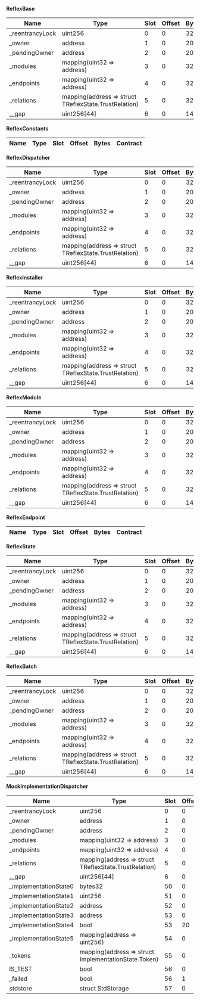 **ReflexBase**

| Name             | Type                                                  | Slot | Offset | Bytes | Contract                      |
| ---------------- | ----------------------------------------------------- | ---- | ------ | ----- | ----------------------------- |
| \_reentrancyLock | uint256                                               | 0    | 0      | 32    | src/ReflexBase.sol:ReflexBase |
| \_owner          | address                                               | 1    | 0      | 20    | src/ReflexBase.sol:ReflexBase |
| \_pendingOwner   | address                                               | 2    | 0      | 20    | src/ReflexBase.sol:ReflexBase |
| \_modules        | mapping(uint32 => address)                            | 3    | 0      | 32    | src/ReflexBase.sol:ReflexBase |
| \_endpoints      | mapping(uint32 => address)                            | 4    | 0      | 32    | src/ReflexBase.sol:ReflexBase |
| \_relations      | mapping(address => struct TReflexState.TrustRelation) | 5    | 0      | 32    | src/ReflexBase.sol:ReflexBase |
| \_\_gap          | uint256[44]                                           | 6    | 0      | 1408  | src/ReflexBase.sol:ReflexBase |

**ReflexConstants**

| Name | Type | Slot | Offset | Bytes | Contract |
| ---- | ---- | ---- | ------ | ----- | -------- |

**ReflexDispatcher**

| Name             | Type                                                  | Slot | Offset | Bytes | Contract                                  |
| ---------------- | ----------------------------------------------------- | ---- | ------ | ----- | ----------------------------------------- |
| \_reentrancyLock | uint256                                               | 0    | 0      | 32    | src/ReflexDispatcher.sol:ReflexDispatcher |
| \_owner          | address                                               | 1    | 0      | 20    | src/ReflexDispatcher.sol:ReflexDispatcher |
| \_pendingOwner   | address                                               | 2    | 0      | 20    | src/ReflexDispatcher.sol:ReflexDispatcher |
| \_modules        | mapping(uint32 => address)                            | 3    | 0      | 32    | src/ReflexDispatcher.sol:ReflexDispatcher |
| \_endpoints      | mapping(uint32 => address)                            | 4    | 0      | 32    | src/ReflexDispatcher.sol:ReflexDispatcher |
| \_relations      | mapping(address => struct TReflexState.TrustRelation) | 5    | 0      | 32    | src/ReflexDispatcher.sol:ReflexDispatcher |
| \_\_gap          | uint256[44]                                           | 6    | 0      | 1408  | src/ReflexDispatcher.sol:ReflexDispatcher |

**ReflexInstaller**

| Name             | Type                                                  | Slot | Offset | Bytes | Contract                                |
| ---------------- | ----------------------------------------------------- | ---- | ------ | ----- | --------------------------------------- |
| \_reentrancyLock | uint256                                               | 0    | 0      | 32    | src/ReflexInstaller.sol:ReflexInstaller |
| \_owner          | address                                               | 1    | 0      | 20    | src/ReflexInstaller.sol:ReflexInstaller |
| \_pendingOwner   | address                                               | 2    | 0      | 20    | src/ReflexInstaller.sol:ReflexInstaller |
| \_modules        | mapping(uint32 => address)                            | 3    | 0      | 32    | src/ReflexInstaller.sol:ReflexInstaller |
| \_endpoints      | mapping(uint32 => address)                            | 4    | 0      | 32    | src/ReflexInstaller.sol:ReflexInstaller |
| \_relations      | mapping(address => struct TReflexState.TrustRelation) | 5    | 0      | 32    | src/ReflexInstaller.sol:ReflexInstaller |
| \_\_gap          | uint256[44]                                           | 6    | 0      | 1408  | src/ReflexInstaller.sol:ReflexInstaller |

**ReflexModule**

| Name             | Type                                                  | Slot | Offset | Bytes | Contract                          |
| ---------------- | ----------------------------------------------------- | ---- | ------ | ----- | --------------------------------- |
| \_reentrancyLock | uint256                                               | 0    | 0      | 32    | src/ReflexModule.sol:ReflexModule |
| \_owner          | address                                               | 1    | 0      | 20    | src/ReflexModule.sol:ReflexModule |
| \_pendingOwner   | address                                               | 2    | 0      | 20    | src/ReflexModule.sol:ReflexModule |
| \_modules        | mapping(uint32 => address)                            | 3    | 0      | 32    | src/ReflexModule.sol:ReflexModule |
| \_endpoints      | mapping(uint32 => address)                            | 4    | 0      | 32    | src/ReflexModule.sol:ReflexModule |
| \_relations      | mapping(address => struct TReflexState.TrustRelation) | 5    | 0      | 32    | src/ReflexModule.sol:ReflexModule |
| \_\_gap          | uint256[44]                                           | 6    | 0      | 1408  | src/ReflexModule.sol:ReflexModule |

**ReflexEndpoint**

| Name | Type | Slot | Offset | Bytes | Contract |
| ---- | ---- | ---- | ------ | ----- | -------- |

**ReflexState**

| Name             | Type                                                  | Slot | Offset | Bytes | Contract                        |
| ---------------- | ----------------------------------------------------- | ---- | ------ | ----- | ------------------------------- |
| \_reentrancyLock | uint256                                               | 0    | 0      | 32    | src/ReflexState.sol:ReflexState |
| \_owner          | address                                               | 1    | 0      | 20    | src/ReflexState.sol:ReflexState |
| \_pendingOwner   | address                                               | 2    | 0      | 20    | src/ReflexState.sol:ReflexState |
| \_modules        | mapping(uint32 => address)                            | 3    | 0      | 32    | src/ReflexState.sol:ReflexState |
| \_endpoints      | mapping(uint32 => address)                            | 4    | 0      | 32    | src/ReflexState.sol:ReflexState |
| \_relations      | mapping(address => struct TReflexState.TrustRelation) | 5    | 0      | 32    | src/ReflexState.sol:ReflexState |
| \_\_gap          | uint256[44]                                           | 6    | 0      | 1408  | src/ReflexState.sol:ReflexState |

**ReflexBatch**

| Name             | Type                                                  | Slot | Offset | Bytes | Contract                                  |
| ---------------- | ----------------------------------------------------- | ---- | ------ | ----- | ----------------------------------------- |
| \_reentrancyLock | uint256                                               | 0    | 0      | 32    | src/periphery/ReflexBatch.sol:ReflexBatch |
| \_owner          | address                                               | 1    | 0      | 20    | src/periphery/ReflexBatch.sol:ReflexBatch |
| \_pendingOwner   | address                                               | 2    | 0      | 20    | src/periphery/ReflexBatch.sol:ReflexBatch |
| \_modules        | mapping(uint32 => address)                            | 3    | 0      | 32    | src/periphery/ReflexBatch.sol:ReflexBatch |
| \_endpoints      | mapping(uint32 => address)                            | 4    | 0      | 32    | src/periphery/ReflexBatch.sol:ReflexBatch |
| \_relations      | mapping(address => struct TReflexState.TrustRelation) | 5    | 0      | 32    | src/periphery/ReflexBatch.sol:ReflexBatch |
| \_\_gap          | uint256[44]                                           | 6    | 0      | 1408  | src/periphery/ReflexBatch.sol:ReflexBatch |

**MockImplementationDispatcher**

| Name                   | Type                                                  | Slot | Offset | Bytes | Contract                                                                 |
| ---------------------- | ----------------------------------------------------- | ---- | ------ | ----- | ------------------------------------------------------------------------ |
| \_reentrancyLock       | uint256                                               | 0    | 0      | 32    | test/mocks/MockImplementationDispatcher.sol:MockImplementationDispatcher |
| \_owner                | address                                               | 1    | 0      | 20    | test/mocks/MockImplementationDispatcher.sol:MockImplementationDispatcher |
| \_pendingOwner         | address                                               | 2    | 0      | 20    | test/mocks/MockImplementationDispatcher.sol:MockImplementationDispatcher |
| \_modules              | mapping(uint32 => address)                            | 3    | 0      | 32    | test/mocks/MockImplementationDispatcher.sol:MockImplementationDispatcher |
| \_endpoints            | mapping(uint32 => address)                            | 4    | 0      | 32    | test/mocks/MockImplementationDispatcher.sol:MockImplementationDispatcher |
| \_relations            | mapping(address => struct TReflexState.TrustRelation) | 5    | 0      | 32    | test/mocks/MockImplementationDispatcher.sol:MockImplementationDispatcher |
| \_\_gap                | uint256[44]                                           | 6    | 0      | 1408  | test/mocks/MockImplementationDispatcher.sol:MockImplementationDispatcher |
| \_implementationState0 | bytes32                                               | 50   | 0      | 32    | test/mocks/MockImplementationDispatcher.sol:MockImplementationDispatcher |
| \_implementationState1 | uint256                                               | 51   | 0      | 32    | test/mocks/MockImplementationDispatcher.sol:MockImplementationDispatcher |
| \_implementationState2 | address                                               | 52   | 0      | 20    | test/mocks/MockImplementationDispatcher.sol:MockImplementationDispatcher |
| \_implementationState3 | address                                               | 53   | 0      | 20    | test/mocks/MockImplementationDispatcher.sol:MockImplementationDispatcher |
| \_implementationState4 | bool                                                  | 53   | 20     | 1     | test/mocks/MockImplementationDispatcher.sol:MockImplementationDispatcher |
| \_implementationState5 | mapping(address => uint256)                           | 54   | 0      | 32    | test/mocks/MockImplementationDispatcher.sol:MockImplementationDispatcher |
| \_tokens               | mapping(address => struct ImplementationState.Token)  | 55   | 0      | 32    | test/mocks/MockImplementationDispatcher.sol:MockImplementationDispatcher |
| IS_TEST                | bool                                                  | 56   | 0      | 1     | test/mocks/MockImplementationDispatcher.sol:MockImplementationDispatcher |
| \_failed               | bool                                                  | 56   | 1      | 1     | test/mocks/MockImplementationDispatcher.sol:MockImplementationDispatcher |
| stdstore               | struct StdStorage                                     | 57   | 0      | 224   | test/mocks/MockImplementationDispatcher.sol:MockImplementationDispatcher |
